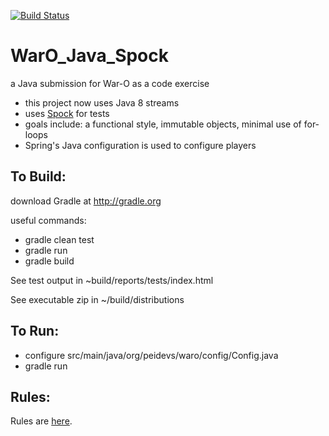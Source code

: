 [![Build Status](https://travis-ci.org/codetojoy/WarO_Java_Spock.svg?branch=master)](https://travis-ci.org/codetojoy/WarO_Java_Spock)

WarO_Java_Spock
=========

a Java submission for War-O as a code exercise

- this project now uses Java 8 streams
- uses [Spock](http://spockframework.org/) for tests
- goals include: a functional style, immutable objects, minimal use of for-loops
- Spring's Java configuration is used to configure players

To Build:
---------

download Gradle at http://gradle.org

useful commands:

- gradle clean test
- gradle run
- gradle build

See test output in ~build/reports/tests/index.html

See executable zip in ~/build/distributions

To Run:
---------

- configure src/main/java/org/peidevs/waro/config/Config.java
- gradle run

Rules:
---------

Rules are [here](Rules.md).
